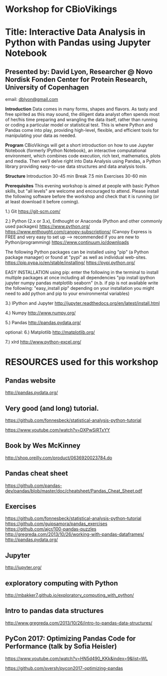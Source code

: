 # Workshop for CBioVikings

# Title: Interactive Data Analysis in Python with Pandas using Jupyter Notebook

## Presented by: **David Lyon**, Researcher @ Novo Nordisk Fonden Center for Protein Research, University of Copenhagen
email: dblyon@gmail.com

**Introduction**
Data comes in many forms, shapes and flavors. As tasty and free spirited as this may sound, the diligent data analyst often spends most of her/his time preparing and wrangling the data itself, rather than running or coding a particular model or statistical test. This is where Python and Pandas come into play, providing high-level, flexible, and efficient tools for manipulating your data as needed.

**Program**
CBioVikings will get a short introduction on how to use Jupyter Notebook (formerly IPython Notebook), an interactive computational environment, which combines code execution, rich text, mathematics, plots and media. Then we’ll delve right into Data Analysis using Pandas, a Python library providing easy-to-use data structures and data analysis tools. 

**Structure**
Introduction 30-45 min
Break 7.5 min
Exercises 30-60 min

**Prerequisites**
This evening workshop is aimed at people with basic Python skills, but "all levels" are welcome and encouraged to attend. Please install the following software before the workshop and check that it is running (or at least download it before coming).

1.) Git
https://git-scm.com/

2.) Python (2.x or 3.x), Enthought or Anaconda (Python and other commonly used packages)
https://www.python.org/
https://www.enthought.com/canopy-subscriptions/ (Canopy Express is FREE and very easy to set up --> recommended if you are new to Python/programming)
https://www.continuum.io/downloads

The following Python packages can be installed using "pip" (a Python package manager) or found at "pypi" as well as individual web-sites.
https://pip.pypa.io/en/stable/installing/
https://pypi.python.org/

EASY INSTALLATION using pip:
enter the following in the terminal to install multiple packages at once including all dependencies 
"pip install ipython jupyter numpy pandas matplotlib seaborn"
(n.b. if pip is not available write the following: "easy_install pip"
depending on your installation you might need to add python and pip to your environmental variables)

3.) IPython and Jupyter
http://jupyter.readthedocs.org/en/latest/install.html

4.) Numpy
http://www.numpy.org/

5.) Pandas
http://pandas.pydata.org/

optional:
6.) Matplotlib
http://matplotlib.org/

7.) xlrd
http://www.python-excel.org/


# **RESOURCES used for this workshop**
## Pandas website
http://pandas.pydata.org/

## Very good (and long) tutorial.
https://github.com/fonnesbeck/statistical-analysis-python-tutorial

https://www.youtube.com/watch?v=DXPwSiRTxYY

## Book by Wes McKinney
http://shop.oreilly.com/product/0636920023784.do

## Pandas cheat sheet
https://github.com/pandas-dev/pandas/blob/master/doc/cheatsheet/Pandas_Cheat_Sheet.pdf

## Exercises
https://github.com/fonnesbeck/statistical-analysis-python-tutorial
https://github.com/guipsamora/pandas_exercises
https://github.com/ajcr/100-pandas-puzzles
http://gregreda.com/2013/10/26/working-with-pandas-dataframes/
http://pandas.pydata.org/

## Jupyter
http://jupyter.org/

## exploratory computing with Python
http://mbakker7.github.io/exploratory_computing_with_python/

## Intro to pandas data structures
http://www.gregreda.com/2013/10/26/intro-to-pandas-data-structures/

## PyCon 2017: Optimizing Pandas Code for Performance (talk by Sofia Heisler)
https://www.youtube.com/watch?v=HN5d490_KKk&index=9&list=WL

https://github.com/sversh/pycon2017-optimizing-pandas

